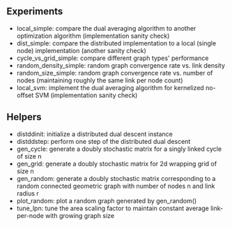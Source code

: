 Experiments
-----------
* local_simple: compare the dual averaging algorithm to another optimization algorithm (implementation sanity check)
* dist_simple: compare the distributed implementation to a local (single node) implementation (another sanity check)
* cycle_vs_grid_simple: compare different graph types' performance
* random_density_simple: random graph convergence rate vs. link density
* random_size_simple: random graph convergence rate vs. number of nodes (maintaining roughly the same link per node count)
* local_svm: implement the dual averaging algorithm for kernelized no-offset SVM (implementation sanity check)

Helpers
-------
* distddinit: initialize a distributed dual descent instance
* distddstep: perform one step of the distributed dual descent
* gen_cycle: generate a doubly stochastic matrix for a singly linked cycle of size n
* gen_grid: generate a doubly stochastic matrix for 2d wrapping grid of size n
* gen_random: generate a doubly stochastic matrix corresponding to 
	a random connected geometric graph with number of nodes n 
	and link radius r
* plot_random: plot a random graph generated by gen_random()
* tune_lpn: tune the area scaling factor to maintain constant average link-per-node with growing graph size